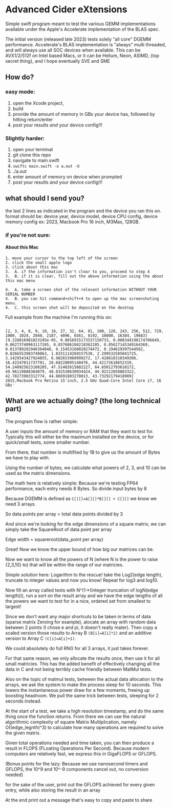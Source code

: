 #  Advanced Cider eXtensions

Simple swift program meant to test the various GEMM implementations available under the Apple's Accelerate implementation of the BLAS spec.

The initial version (released late 2023) tests solely "all core" DGEMM performance. Accelerate's BLAS implementation is "always" multi threaded, and will always use all SOC devices when available. This can be AVX1/2/512f on Intel based Macs, or it can be Helium, Neon, ASIMD, {top secret thing}, and I hope eventually SVE and SME

## How do?

### easy mode: 

1. open the Xcode project,
2. build
3. provide the amount of memory in GBs your device has, followed by hitting return/enter
4. post your results *and* your device config!!!

### Slightly harder: 

1. open your terminal 
2. git clone this repo
3. navigate to main.swift 
4. `swiftc main.swift -o a.out -O`
5. ./a.out 
6. enter amount of memory on device when prompted
7. post your results *and* your device config!!!

## what should I send you? 

the last 2 lines as indicated in the program and the device you ran this on.
format should be: device year, device model, device CPU config, device memory config 
ex: 2023, Macbook Pro 16 inch, M3Max, 128GB. 

### if you're not sure: 

#### About this Mac 

    1. move your cursor to the top left of the screen
    2. click the small apple logo 
    3. click about this mac
    3.  A. if the information isn't clear to you, proceed to step 4
    3.  B. if it is clear, fill out the above information using the about this mac menu
     
    4.  A. take a screen shot of the relevant information WITHOUT YOUR SERIAL NUMBER
    4.  B. you can hit command+shift+4 to open up the mac screenshoting menu. 
    4.  C. this screen shot will be deposited on the desktop 


Full example from the machine I'm running this on: 
```

[2, 3, 4, 8, 9, 10, 16, 27, 32, 64, 81, 100, 128, 243, 256, 512, 729, 1000, 1024, 2048, 2187, 4096, 6561, 8192, 10000, 16384, 19683]
[9.228816981023245e-05, 0.0016915173537150733, 0.008344198174706649, 0.06273740963117265, 0.037686104218362285, 0.05627145349164369, 0.013789202946364848, 0.15453160820274472, 0.194629397544562, 0.8266553983740863, 1.8331114269157538, 2.299532505041725, 3.1429543427924855, 6.982653960999272, 17.428610310349306, 16.42247011737701, 28.68228095140476, 44.42172618652319, 54.248925623108285, 47.51402615882227, 64.65012793618172, 49.96119888364079, 48.032530630934424, 44.92212858883322, 42.78273983312774, 44.86691803278013, 43.73292179418909]
2015,Macbook Pro Retina 15'inch, 2.5 GHz Quad-Core Intel Core i7, 16 GBs'
```




## What are we actually doing? (the long technical part)

The program flow is rather simple: 

A user inputs the amount of memory or RAM that they want to test for. Typically this will either be the maximum installed on the device, or for quick/small tests, some smaller number. 

From there, that number is multiflied by 1B to give us the amount of Bytes we have to play with. 

Using the number of bytes, we calculate what powers of 2, 3, and 10 can be used as the matrix dimensions.

The math here is relatively simple: Because we're testing FP64 performance, each entry needs 8 Bytes.
So divide input bytes by 8

Because DGEMM is defined as `C[][]=A[][]*B[][] + C[][]` we know we need 3 arrays. 

So data points per array = total data points divided by 3

And since we're looking for the edge dimensions of a square matrix, we can simply take the SquareRoot of data point per array

Edge width = squareroot(data_point per array)

Great! Now we know the upper bound of how big our matrices can be. 

Now we want to know all the powers of N (where N is the power to raise {2,3,10} to) that will be within the range of our matricies. 

Simple solution here: Logarithm to the rescue! take the Log2(edge length), truncate to integer values and now you know! Repeat for log3 and log10. 

Now fill an array called tests with N^(1->(integer truncation of logN(edge length))), run a sort on the result array and we have the edge lengths of all the powers we want to test for in a nice, ordered set from smallest to largest!


Since we don't want any major shortcuts to be taken in terms of data (sparse matrix Zeroing for example), alocate an array with random data between 2 points (I chose e and pi, it doesn't really mater). Then copy a scaled version those results to Array B `(B[i]=A[i]*2)` and an additive version to Array C `(C[i]=A[i]+1)`. 

We could absolutely do full RNG for all 3 arrays, it just takes forever. 

For that same reason, we only allocate the results once, then use it for all small matricies. This has the added benefit of effectively changing all the data in C and not being terribly cache friendly between MatMul tests. 

Also on the topic of matmul tests, between the actual data allocation to the arrays, we ask the system to make the process sleep for 10 seconds. This lowers the instantaneous power draw for a few moments, freeing up boosting headroom. We pull the same trick between tests, sleeping for 2 seconds instead. 

At the start of a test, we take a high resolution timestamp, and do the same thing once the function returns. From there we can use the natural algorithmic complexity of square Matrix Multiplication, namely O((edge_legnth)^3) to calculate how many operations are required to solve the given matrix. 

Given total operations needed and time taken, you can then produce a result in FLOPS (FLoating Operations Per Second). Because modern computers are relatively fast, we express this in GigaFLOPS or GFLOPS. 

(Bonus points for the lazy: Because we use nanosecond timers and GFLOPS, the 10^9 and 10^-9 components cancel out, no conversion needed)

for the sake of the user, print out the GFLOPS achieved for every given entry, while also storing the result in an array 

At the end print out a message that's easy to copy and paste to share


